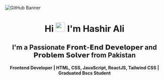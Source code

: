 ![GitHub Banner](https://github.com/Hashuudev/Hashuudev/assets/94761963/c81a95df-f5c7-4b1b-832e-0924bcde7014)

<h1 align="center">Hi <img src="https://blog.joypixels.com/content/images/2019/06/waving_hand_sign_1024.gif" width="30px"> I'm <b>Hashir Ali</b></h1>

<h2 align="center"><b>I'm a Passionate 𝗙𝗿𝗼𝗻𝘁-𝗘𝗻𝗱 𝗗𝗲𝘃𝗲𝗹𝗼𝗽𝗲𝗿 and 𝗣𝗿𝗼𝗯𝗹𝗲𝗺 𝗦𝗼𝗹𝘃𝗲𝗿 from Pakistan</b></h2>

<h4 align="center"><b>Frontend Developer | HTML, CSS, JavaScript, ReactJS, Tailwind CSS | Graduated Bscs Student</b></h4>
